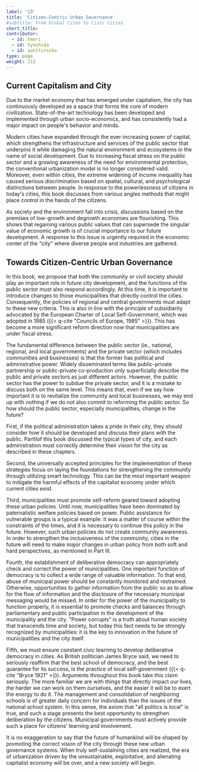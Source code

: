 ```yaml
---
label: '13'
title: 'Citizen-Centric Urban Governance'
#subtitle: From Global Cites to Civic Cities
short_title: 
contributor:
  - id: hmori
  - id: tyoshida
  - id: aanttiroiko
type: page
weight: 113
---
```


## Current Capitalism and City

Due to the market economy that has emerged under capitalism, the city has continuously developed as a space that forms the core of modern civilization. State-of-the-art technology has been developed and implemented through urban socio-economics, and has consistently had a major impact on people\'s behavior and minds.

Modern cities have expanded through the ever-increasing power of capital, which strengthens the infrastructure and services of the public sector that underpins it while damaging the natural environment and ecosystems in the name of social development. Due to increasing fiscal stress on the public sector and a growing awareness of the need for environmental protection, the conventional urbanization model is no longer considered valid. Moreover, even within cities, the extreme widening of income inequality has caused serious discrimination based on spatial, cultural, and psychological distinctions between people. In response to the powerlessness of citizens in today\'s cities, this book discusses from various angles methods that might place control in the hands of the citizens.

As society and the environment fall into crisis, discussions based on the premises of low-growth and degrowth economies are flourishing. This shows that regaining various public values that can supersede the singular value of economic growth is of crucial importance to our future development. A response to this issue is urgently required in the economic center of the "city" where diverse people and industries are gathered.

## Towards Citizen-Centric Urban Governance

In this book, we propose that both the community or civil society should play an important role in future city development, and the functions of the public sector must also respond accordingly. At this time, it is important to introduce changes to those municipalities that directly control the cities. Consequently, the policies of regional and central governments must adapt to these new criteria. This is also in line with the principle of subsidiarity advocated by the European Charter of Local Self-Government, which was adopted in 1985 ({{< q-cite "Councils of Europe, 1985" >}}). This has become a more significant reform direction now that municipalities are under fiscal stress.

The fundamental difference between the public sector (ie., national, regional, and local governments) and the private sector (which includes communities and businesses) is that the former has political and administrative power. Widely disseminated terms like public-private partnership or public-private co-production only superficially describe the public and private sectors as just different actors. However, the public sector has the power to subdue the private sector, and it is a mistake to discuss both on the same level. This means that, even if we say how important it is to revitalize the community and local businesses, we may end up with nothing if we do not also commit to reforming the public sector. So how should the public sector, especially municipalities, change in the future?

First, if the political administration takes a pride in their city, they should consider how it should be developed and discuss their plans with the public. PartⅡof this book discussed the typical types of city, and each administration must correctly determine their vision for the city as described in these chapters.

Second, the universally accepted principles for the implementation of these strategies focus on laying the foundations for strengthening the community through utilizing smart technology. This can be the most important weapon to mitigate the harmful effects of the capitalist economy under which current cities exist.

Third, municipalities must promote self-reform geared toward adopting these urban policies. Until now, municipalities have been dominated by paternalistic welfare policies based on power. Public assistance for vulnerable groups is a typical example: it was a matter of course within the constraints of the times, and it is necessary to continue this policy in the future. However, such urban policies do not create community awareness. In order to strengthen the inclusiveness of the community, cities in the future will need to make major changes in urban policy from both soft and hard perspectives, as mentioned in Part Ⅲ.

Fourth, the establishment of deliberative democracy can appropriately check and correct the power of municipalities. One important function of democracy is to collect a wide range of valuable information. To that end, abuse of municipal power should be constantly monitored and restrained. Otherwise, opportunities to gather information from the public so as to allow for the flow of information and the disclosure of the necessary municipal messaging would be missed. In order for the power of the municipality to function properly, it is essential to promote checks and balances through parliamentary and public participation in the development of the municipality and the city. "Power corrupts" is a truth about human society that transcends time and society, but today this fact needs to be strongly recognized by municipalities: it is the key to innovation in the future of municipalities and the city itself.

Fifth, we must ensure constant civic learning to develop deliberative democracy in cities. As British politician James Bryce said, we need to seriously reaffirm that the best school of democracy, and the best guarantee for its success, is the practice of local self-government ({{< q-cite "Bryce 1921" >}}). Arguments throughout this book take this claim seriously. The more familiar we are with things that directly impact our lives, the harder we can work on them ourselves, and the easier it will be to exert the energy to do it. The management and consolidation of neighboring schools is of greater daily concern for individuals than the issues of the national school system. In this sense, the axiom that "all politics is local" is true, and such a stage presents the best opportunity to strengthen deliberation by the citizens. Municipal governments must actively provide such a place for citizens\' learning and involvement.

It is no exaggeration to say that the future of humankind will be shaped by promoting the correct vision of the city through these new urban governance systems. When truly self-sustaining cities are realized, the era of urbanization driven by the unsustainable, exploitative, and alienating capitalist economy will be over, and a new society will begin.